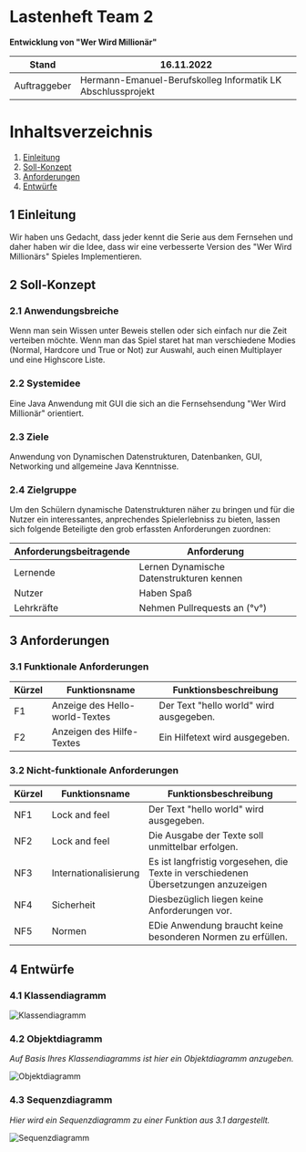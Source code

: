 # Lastenheft Team 2

**Entwicklung von "Wer Wird Millionär"**

| Stand        | 16.11.2022                                                  |
|--------------|-------------------------------------------------------------|
| Auftraggeber | Hermann-Emanuel-Berufskolleg Informatik LK Abschlussprojekt |

# Inhaltsverzeichnis
1. [Einleitung](#1-einleitung)
2. [Soll-Konzept](#2-soll-konzept)
3. [Anforderungen](#3-anforderungen)
4. [Entwürfe](#4-entwrfe)


## 1 Einleitung

Wir haben uns Gedacht, dass jeder kennt die Serie aus dem Fernsehen und daher haben wir die Idee, dass wir eine verbesserte
Version des "Wer Wird Millionärs" Spieles Implementieren.

## 2 Soll-Konzept

### 2.1 Anwendungsbreiche

Wenn man sein Wissen unter Beweis stellen oder sich einfach nur die Zeit verteiben möchte.
Wenn man das Spiel staret hat man verschiedene Modies (Normal, Hardcore und True or Not) zur Auswahl, auch einen Multiplayer und eine Highscore Liste.

### 2.2 Systemidee

Eine Java Anwendung mit GUI die sich an die Fernsehsendung "Wer Wird Millionär" orientiert.

### 2.3 Ziele

Anwendung von Dynamischen Datenstrukturen, Datenbanken, GUI, Networking und allgemeine Java Kenntnisse.

### 2.4 Zielgruppe

Um den Schülern dynamische Datenstrukturen näher zu bringen und für die Nutzer ein interessantes, anprechendes Spielerlebniss zu bieten, lassen sich folgende Beteiligte den grob erfassten Anforderungen zuordnen:

| **Anforderungsbeitragende** | **Anforderung**                          |
|-----------------------------|------------------------------------------|
| Lernende                    | Lernen Dynamische Datenstrukturen kennen |
| Nutzer                      | Haben Spaß                               |
| Lehrkräfte                  | Nehmen Pullrequests an (°v°)             |
 
## 3 Anforderungen

### 3.1 Funktionale Anforderungen

| Kürzel | Funktionsname                  | Funktionsbeschreibung                   |
|--------|--------------------------------|-----------------------------------------|
| F1     | Anzeige des Hello-world-Textes | Der Text "hello world" wird ausgegeben. |
| F2     | Anzeigen des Hilfe-Textes      | Ein Hilfetext wird ausgegeben.          |

### 3.2 Nicht-funktionale Anforderungen

| Kürzel | Funktionsname         | Funktionsbeschreibung                                                              |
|--------|-----------------------|------------------------------------------------------------------------------------|
| NF1    | Lock and feel         | Der Text "hello world" wird ausgegeben.                                            |
| NF2    | Lock and feel         | Die Ausgabe der Texte soll unmittelbar erfolgen.                                   |
| NF3    | Internationalisierung | Es ist langfristig vorgesehen, die Texte in verschiedenen Übersetzungen anzuzeigen |
| NF4    | Sicherheit            | Diesbezüglich liegen keine Anforderungen vor.                                      |
| NF5    | Normen                | EDie Anwendung braucht keine besonderen Normen zu erfüllen.                        |

## 4 Entwürfe

### 4.1 Klassendiagramm

![Klassendiagramm](https://www.plantuml.com/plantuml/png/hLH1Rziy3BtxL-YO3zy6xB9BC1HDKw_rbjfBx2w7OIXKcqczE98coUc2OFzzb6n2RXfW232WKCL7yJtocSYbiLpRTjj4KTbmOzZDVS8EqMyAxq2qmpYL5NmeBX1woqefBFooOrPW8DoDqj7_R0rsskL7_-4BH4n02gRwA-PsigwwWhH_7LXC3vAiSfU-9ZGrgusbfbQrDg4H1FZ6jj0qu90XTMtYhR9xf_SePGDS8FZ4pQGimPYNi70zX5Qj_8WgBv4P9u2coHv_G1cc9y0Dtzt2QwuKYEgaBRKme4yxXlwNt8veUkKk8QjXAtSmUcLMRdcvENBhBwwerZnHsvk1X99gw44N5K5gta8Bvqc1-EcAJfbKGPSAo4gZ9KUQjrnNfTJWDOriHNN71L-3PcEM3qBC8fsnjHG6Kvqhynwv62wytlBcF3Q_aAV82jr2fbDfp-JpHfuY9CZpFSfgxoRHjLXZsC0EcZ6hXSM02_CCsb3wstV4q2QD3lidtSfU8GFwIHmUctIL0SPQdvWvVeH3-RGZ92oi7EWTQFhD453wkNgRfaqD0ai9lt3E-89SbXkmA1iY9sGirwZ1Q0qG27iOH8zvEyk9qlz7G0ElG8_PLRjQWOPguMDCFElQ3XDB7pir4DLG7HbyJAOTDV2FPCcuKQV2QlN6USoKr7RGJDb80s7cqESPVUVp6IqbVJ5y5KW7BuSBV41ErV2z1qV-BFOAcCNZrSVvMbSWZoizEF9dg6IX54IxPO7u4Ctluxn8iZHQBhBqvc6Iviju4IsIczk2WkHw5aTvCLaKqJ99e_Vl7l3lK_OPKqKyYx_SPcdSnvFxwoHEfnIIOEZd42LfiSXSvXBDRBVD7m00)

### 4.2 Objektdiagramm
*Auf Basis Ihres Klassendiagramms ist hier ein Objektdiagramm anzugeben.*

![Objektdiagramm](https://www.plantuml.com/plantuml/proxy?cache=no&src=https://raw.githubusercontent.com/HEBK-BGM/dynamische-Datenstrukturen-Team-2/master/doku/lastenheft/Diagramme/Objektdiagramm.puml)

### 4.3 Sequenzdiagramm
*Hier wird ein Sequenzdiagramm zu einer Funktion aus 3.1 dargestellt.*

![Sequenzdiagramm](https://www.plantuml.com/plantuml/proxy?cache=no&src=https://raw.githubusercontent.com/HEBK-BGM/dynamische-Datenstrukturen-Team-2/master/doku/lastenheft/Diagramme/Sequenzdiagramm.puml)